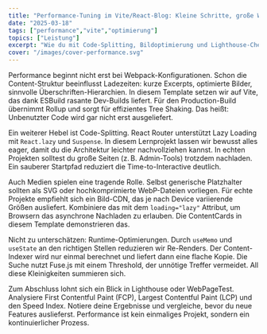 ```yaml
---
title: "Performance-Tuning im Vite/React-Blog: Kleine Schritte, große Wirkung"
date: "2025-03-18"
tags: ["performance","vite","optimierung"]
topics: ["Leistung"]
excerpt: "Wie du mit Code-Splitting, Bildoptimierung und Lighthouse-Checks deinen React-Blog beschleunigst."
cover: "/images/cover-performance.svg"
---
```


Performance beginnt nicht erst bei Webpack-Konfigurationen. Schon die Content-Struktur beeinflusst Ladezeiten: kurze Excerpts, optimierte Bilder, sinnvolle Überschriften-Hierarchien. In diesem Template setzen wir auf Vite, das dank ESBuild rasante Dev-Builds liefert. Für den Production-Build übernimmt Rollup und sorgt für effizientes Tree Shaking. Das heißt: Unbenutzter Code wird gar nicht erst ausgeliefert.

Ein weiterer Hebel ist Code-Splitting. React Router unterstützt Lazy Loading mit `React.lazy` und `Suspense`. In diesem Lernprojekt lassen wir bewusst alles eager, damit du die Architektur leichter nachvollziehen kannst. In echten Projekten solltest du große Seiten (z. B. Admin-Tools) trotzdem nachladen. Ein sauberer Startpfad reduziert die Time-to-Interactive deutlich.

Auch Medien spielen eine tragende Rolle. Selbst generische Platzhalter sollten als SVG oder hochkomprimierte WebP-Dateien vorliegen. Für echte Projekte empfiehlt sich ein Bild-CDN, das je nach Device variierende Größen ausliefert. Kombiniere das mit dem `loading="lazy"` Attribut, um Browsern das asynchrone Nachladen zu erlauben. Die ContentCards in diesem Template demonstrieren das.

Nicht zu unterschätzen: Runtime-Optimierungen. Durch `useMemo` und `useState` an den richtigen Stellen reduzieren wir Re-Renders. Der Content-Indexer wird nur einmal berechnet und liefert dann eine flache Kopie. Die Suche nutzt Fuse.js mit einem Threshold, der unnötige Treffer vermeidet. All diese Kleinigkeiten summieren sich.

Zum Abschluss lohnt sich ein Blick in Lighthouse oder WebPageTest. Analysiere First Contentful Paint (FCP), Largest Contentful Paint (LCP) und den Speed Index. Notiere deine Ergebnisse und vergleiche, bevor du neue Features auslieferst. Performance ist kein einmaliges Projekt, sondern ein kontinuierlicher Prozess.
